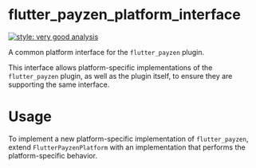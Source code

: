 # flutter_payzen_platform_interface

[![style: very good analysis][very_good_analysis_badge]][very_good_analysis_link]

A common platform interface for the `flutter_payzen` plugin.

This interface allows platform-specific implementations of the `flutter_payzen` plugin, as well as the plugin itself, to ensure they are supporting the same interface.

# Usage

To implement a new platform-specific implementation of `flutter_payzen`, extend `FlutterPayzenPlatform` with an implementation that performs the platform-specific behavior.

[very_good_analysis_badge]: https://img.shields.io/badge/style-very_good_analysis-B22C89.svg
[very_good_analysis_link]: https://pub.dev/packages/very_good_analysis